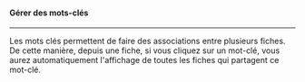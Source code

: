 #### Gérer des mots-clés

---

Les mots clés permettent de faire des associations entre plusieurs fiches. De cette manière, depuis une fiche, si vous cliquez sur un mot-clé, vous aurez automatiquement l'affichage de toutes les fiches qui partagent ce mot-clé.

